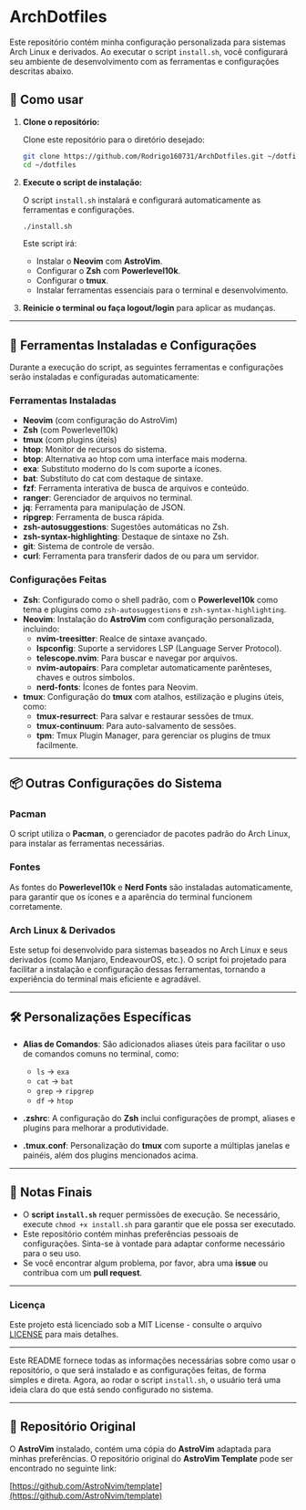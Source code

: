 # ArchDotfiles

Este repositório contém minha configuração personalizada para sistemas Arch Linux e derivados. Ao executar o script `install.sh`, você configurará seu ambiente de desenvolvimento com as ferramentas e configurações descritas abaixo.

## 🚀 Como usar

1. **Clone o repositório:**

   Clone este repositório para o diretório desejado:

   ```bash
   git clone https://github.com/Rodrigo160731/ArchDotfiles.git ~/dotfiles
   cd ~/dotfiles
   ```

2. **Execute o script de instalação:**

   O script `install.sh` instalará e configurará automaticamente as ferramentas e configurações.

   ```bash
   ./install.sh
   ```

   Este script irá:
   - Instalar o **Neovim** com **AstroVim**.
   - Configurar o **Zsh** com **Powerlevel10k**.
   - Configurar o **tmux**.
   - Instalar ferramentas essenciais para o terminal e desenvolvimento.

3. **Reinicie o terminal ou faça logout/login** para aplicar as mudanças.

---

## 🧰 **Ferramentas Instaladas e Configurações**

Durante a execução do script, as seguintes ferramentas e configurações serão instaladas e configuradas automaticamente:

### **Ferramentas Instaladas**
- **Neovim** (com configuração do AstroVim)
- **Zsh** (com Powerlevel10k)
- **tmux** (com plugins úteis)
- **htop**: Monitor de recursos do sistema.
- **btop**: Alternativa ao htop com uma interface mais moderna.
- **exa**: Substituto moderno do ls com suporte a ícones.
- **bat**: Substituto do cat com destaque de sintaxe.
- **fzf**: Ferramenta interativa de busca de arquivos e conteúdo.
- **ranger**: Gerenciador de arquivos no terminal.
- **jq**: Ferramenta para manipulação de JSON.
- **ripgrep**: Ferramenta de busca rápida.
- **zsh-autosuggestions**: Sugestões automáticas no Zsh.
- **zsh-syntax-highlighting**: Destaque de sintaxe no Zsh.
- **git**: Sistema de controle de versão.
- **curl**: Ferramenta para transferir dados de ou para um servidor.

### **Configurações Feitas**

- **Zsh**: Configurado como o shell padrão, com o **Powerlevel10k** como tema e plugins como `zsh-autosuggestions` e `zsh-syntax-highlighting`.
- **Neovim**: Instalação do **AstroVim** com configuração personalizada, incluindo:
  - **nvim-treesitter**: Realce de sintaxe avançado.
  - **lspconfig**: Suporte a servidores LSP (Language Server Protocol).
  - **telescope.nvim**: Para buscar e navegar por arquivos.
  - **nvim-autopairs**: Para completar automaticamente parênteses, chaves e outros símbolos.
  - **nerd-fonts**: Ícones de fontes para Neovim.
- **tmux**: Configuração do **tmux** com atalhos, estilização e plugins úteis, como:
  - **tmux-resurrect**: Para salvar e restaurar sessões de tmux.
  - **tmux-continuum**: Para auto-salvamento de sessões.
  - **tpm**: Tmux Plugin Manager, para gerenciar os plugins de tmux facilmente.

---

## 📦 **Outras Configurações do Sistema**

### **Pacman**
O script utiliza o **Pacman**, o gerenciador de pacotes padrão do Arch Linux, para instalar as ferramentas necessárias.

### **Fontes**
As fontes do **Powerlevel10k** e **Nerd Fonts** são instaladas automaticamente, para garantir que os ícones e a aparência do terminal funcionem corretamente.

### **Arch Linux & Derivados**
Este setup foi desenvolvido para sistemas baseados no Arch Linux e seus derivados (como Manjaro, EndeavourOS, etc.). O script foi projetado para facilitar a instalação e configuração dessas ferramentas, tornando a experiência do terminal mais eficiente e agradável.

---

## 🛠️ **Personalizações Específicas**

- **Alias de Comandos**: São adicionados aliases úteis para facilitar o uso de comandos comuns no terminal, como:
  - `ls` → `exa`
  - `cat` → `bat`
  - `grep` → `ripgrep`
  - `df` → `htop`
  
- **.zshrc**: A configuração do **Zsh** inclui configurações de prompt, aliases e plugins para melhorar a produtividade.

- **.tmux.conf**: Personalização do **tmux** com suporte a múltiplas janelas e painéis, além dos plugins mencionados acima.

---

## 📝 **Notas Finais**

- O **script `install.sh`** requer permissões de execução. Se necessário, execute `chmod +x install.sh` para garantir que ele possa ser executado.
- Este repositório contém minhas preferências pessoais de configurações. Sinta-se à vontade para adaptar conforme necessário para o seu uso.
- Se você encontrar algum problema, por favor, abra uma **issue** ou contribua com um **pull request**.

---

### Licença

Este projeto está licenciado sob a MIT License - consulte o arquivo [LICENSE](LICENSE) para mais detalhes.

---

Este README fornece todas as informações necessárias sobre como usar o repositório, o que será instalado e as configurações feitas, de forma simples e direta. Agora, ao rodar o script `install.sh`, o usuário terá uma ideia clara do que está sendo configurado no sistema.

---

## 🔗 Repositório Original

O **AstroVim** instalado, contém uma cópia do **AstroVim** adaptada para minhas preferências. O repositório original do **AstroVim Template** pode ser encontrado no seguinte link:

[https://github.com/AstroNvim/template](https://github.com/AstroNvim/template)
